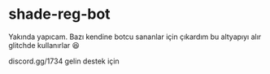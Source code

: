 # shade-reg-bot
Yakında yapıcam.
Bazı kendine botcu sananlar için çıkardım bu altyapıyı
alır glitchde kullanırlar 😆

discord.gg/1734 gelin destek için
